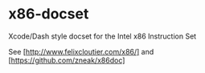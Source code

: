 # x86-docset
Xcode/Dash style docset for the Intel x86 Instruction Set

See [http://www.felixcloutier.com/x86/] and [https://github.com/zneak/x86doc]
